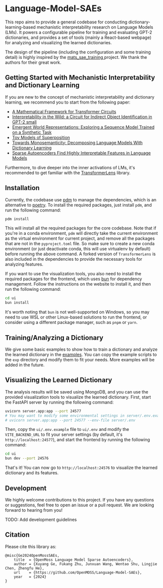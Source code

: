 # Language-Model-SAEs

This repo aims to provide a general codebase for conducting dictionary-learning-based mechanistic interpretability research on Language Models (LMs). It powers a configurable pipeline for training and evaluating GPT-2 dictionaries, and provides a set of tools (mainly a React-based webpage) for analyzing and visualizing the learned dictionaries.

The design of the pipeline (including the configuration and some training detail) is highly inspired by the [mats_sae_training
](https://github.com/jbloomAus/mats_sae_training) project. We thank the authors for their great work.

## Getting Started with Mechanistic Interpretability and Dictionary Learning

If you are new to the concept of mechanistic interpretability and dictionary learning, we recommend you to start from the following paper:

- [A Mathematical Framework for Transformer Circuits](https://transformer-circuits.pub/2021/framework/index.html)
- [Interpretability in the Wild: a Circuit for Indirect Object Identification in GPT-2 small](https://arxiv.org/abs/2211.00593)
- [Emergent World Representations: Exploring a Sequence Model Trained on a Synthetic Task](https://arxiv.org/abs/2210.13382)
- [Toy Models of Superposition](https://transformer-circuits.pub/2022/toy_model/index.html)
- [Towards Monosemanticity: Decomposing Language Models With Dictionary Learning](https://transformer-circuits.pub/2023/monosemantic-features/index.html)
- [Sparse Autoencoders Find Highly Interpretable Features in Language Models](https://arxiv.org/abs/2309.08600)

Furthermore, to dive deeper into the inner activations of LMs, it's recommended to get familiar with the [TransformerLens](https://github.com/neelnanda-io/TransformerLens/tree/main) library.

## Installation

Currently, the codebase use [pdm](https://pdm-project.org/) to manage the dependencies, which is an alternative to [poetry](https://python-poetry.org/). To install the required packages, just install `pdm`, and run the following command:

```bash
pdm install
```

This will install all the required packages for the core codebase. Note that if you're in a conda environment, `pdm` will directly take the current environment as the virtual environment for current project, and remove all the packages that are not in the `pyproject.toml` file. So make sure to create a new conda environment (or just deactivate conda, this will use virtualenv by default) before running the above command. A forked version of `TransformerLens` is also included in the dependencies to provide the necessary tools for analyzing features.

If you want to use the visualization tools, you also need to install the required packages for the frontend, which uses [bun](https://bun.sh/) for dependency management. Follow the instructions on the website to install it, and then run the following command:

```bash
cd ui
bun install
```

It's worth noting that `bun` is not well-supported on Windows, so you may need to use WSL or other Linux-based solutions to run the frontend, or consider using a different package manager, such as `pnpm` or `yarn`.

## Training/Analyzing a Dictionary

We give some basic examples to show how to train a dictionary and analyze the learned dictionary in the [examples](https://github.com/OpenMOSS/Language-Model-SAEs/exapmles). You can copy the example scripts to the `exp` directory and modify them to fit your needs. More examples will be added in the future.

## Visualizing the Learned Dictionary

The analysis results will be saved using MongoDB, and you can use the provided visualization tools to visualize the learned dictionary. First, start the FastAPI server by running the following command:

```bash
uvicorn server.app:app --port 24577
# You may want to modify some environmental settings in server/.env.example to server/.env, and run with these environmental variables:
# uvicorn server.app:app --port 24577 --env-file server/.env
```

Then, copy the `ui/.env.example` file to `ui/.env` and modify the `VITE_BACKEND_URL` to fit your server settings (by default, it's `http://localhost:24577`), and start the frontend by running the following command:

```bash
cd ui
bun dev --port 24576
```

That's it! You can now go to `http://localhost:24576` to visualize the learned dictionary and its features.

## Development

We highly welcome contributions to this project. If you have any questions or suggestions, feel free to open an issue or a pull request. We are looking forward to hearing from you!

TODO: Add development guidelines

## Citation

Please cite this library as:

```
@misc{Ge2024OpenMossSAEs,
    title  = {OpenMoss Language Model Sparse Autoencoders},
    author = {Xuyang Ge, Fukang Zhu, Junxuan Wang, Wentao Shu, Lingjie Chen, Zhengfu He},
    url    = {https://github.com/OpenMOSS/Language-Model-SAEs},
    year   = {2024}
}
```
